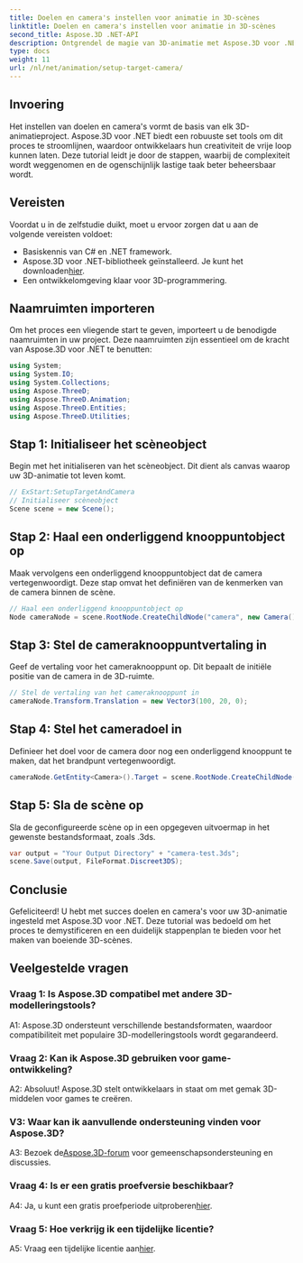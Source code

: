 ```yaml
---
title: Doelen en camera's instellen voor animatie in 3D-scènes
linktitle: Doelen en camera's instellen voor animatie in 3D-scènes
second_title: Aspose.3D .NET-API
description: Ontgrendel de magie van 3D-animatie met Aspose.3D voor .NET. Stel moeiteloos doelen en camera's in met behulp van deze uitgebreide tutorial.
type: docs
weight: 11
url: /nl/net/animation/setup-target-camera/
---
```

## Invoering

Het instellen van doelen en camera's vormt de basis van elk 3D-animatieproject. Aspose.3D voor .NET biedt een robuuste set tools om dit proces te stroomlijnen, waardoor ontwikkelaars hun creativiteit de vrije loop kunnen laten. Deze tutorial leidt je door de stappen, waarbij de complexiteit wordt weggenomen en de ogenschijnlijk lastige taak beter beheersbaar wordt.

## Vereisten

Voordat u in de zelfstudie duikt, moet u ervoor zorgen dat u aan de volgende vereisten voldoet:

- Basiskennis van C# en .NET framework.
-  Aspose.3D voor .NET-bibliotheek geïnstalleerd. Je kunt het downloaden[hier](https://releases.aspose.com/3d/net/).
- Een ontwikkelomgeving klaar voor 3D-programmering.

## Naamruimten importeren

Om het proces een vliegende start te geven, importeert u de benodigde naamruimten in uw project. Deze naamruimten zijn essentieel om de kracht van Aspose.3D voor .NET te benutten:

```csharp
using System;
using System.IO;
using System.Collections;
using Aspose.ThreeD;
using Aspose.ThreeD.Animation;
using Aspose.ThreeD.Entities;
using Aspose.ThreeD.Utilities;
```

## Stap 1: Initialiseer het scèneobject

Begin met het initialiseren van het scèneobject. Dit dient als canvas waarop uw 3D-animatie tot leven komt.

```csharp
// ExStart:SetupTargetAndCamera
// Initialiseer scèneobject
Scene scene = new Scene();
```

## Stap 2: Haal een onderliggend knooppuntobject op

Maak vervolgens een onderliggend knooppuntobject dat de camera vertegenwoordigt. Deze stap omvat het definiëren van de kenmerken van de camera binnen de scène.

```csharp
// Haal een onderliggend knooppuntobject op
Node cameraNode = scene.RootNode.CreateChildNode("camera", new Camera());
```

## Stap 3: Stel de cameraknooppuntvertaling in

Geef de vertaling voor het cameraknooppunt op. Dit bepaalt de initiële positie van de camera in de 3D-ruimte.

```csharp
// Stel de vertaling van het cameraknooppunt in
cameraNode.Transform.Translation = new Vector3(100, 20, 0);
```

## Stap 4: Stel het cameradoel in

Definieer het doel voor de camera door nog een onderliggend knooppunt te maken, dat het brandpunt vertegenwoordigt.

```csharp
cameraNode.GetEntity<Camera>().Target = scene.RootNode.CreateChildNode("target");
```

## Stap 5: Sla de scène op

Sla de geconfigureerde scène op in een opgegeven uitvoermap in het gewenste bestandsformaat, zoals .3ds.

```csharp
var output = "Your Output Directory" + "camera-test.3ds";
scene.Save(output, FileFormat.Discreet3DS);
```

## Conclusie

Gefeliciteerd! U hebt met succes doelen en camera's voor uw 3D-animatie ingesteld met Aspose.3D voor .NET. Deze tutorial was bedoeld om het proces te demystificeren en een duidelijk stappenplan te bieden voor het maken van boeiende 3D-scènes.

## Veelgestelde vragen

### Vraag 1: Is Aspose.3D compatibel met andere 3D-modelleringstools?

A1: Aspose.3D ondersteunt verschillende bestandsformaten, waardoor compatibiliteit met populaire 3D-modelleringstools wordt gegarandeerd.

### Vraag 2: Kan ik Aspose.3D gebruiken voor game-ontwikkeling?

A2: Absoluut! Aspose.3D stelt ontwikkelaars in staat om met gemak 3D-middelen voor games te creëren.

### V3: Waar kan ik aanvullende ondersteuning vinden voor Aspose.3D?

 A3: Bezoek de[Aspose.3D-forum](https://forum.aspose.com/c/3d/18) voor gemeenschapsondersteuning en discussies.

### Vraag 4: Is er een gratis proefversie beschikbaar?

 A4: Ja, u kunt een gratis proefperiode uitproberen[hier](https://releases.aspose.com/).

### Vraag 5: Hoe verkrijg ik een tijdelijke licentie?

 A5: Vraag een tijdelijke licentie aan[hier](https://purchase.aspose.com/temporary-license/).